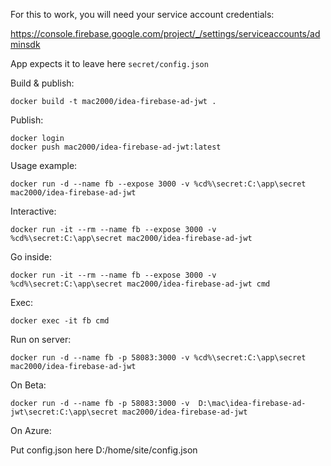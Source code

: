 For this to work, you will need your service account credentials:

https://console.firebase.google.com/project/_/settings/serviceaccounts/adminsdk

App expects it to leave here `secret/config.json`

Build & publish:

```
docker build -t mac2000/idea-firebase-ad-jwt .
```

Publish:

```
docker login
docker push mac2000/idea-firebase-ad-jwt:latest
```

Usage example:

```
docker run -d --name fb --expose 3000 -v %cd%\secret:C:\app\secret mac2000/idea-firebase-ad-jwt
```

Interactive:

```
docker run -it --rm --name fb --expose 3000 -v %cd%\secret:C:\app\secret mac2000/idea-firebase-ad-jwt
```

Go inside:

```
docker run -it --rm --name fb --expose 3000 -v %cd%\secret:C:\app\secret mac2000/idea-firebase-ad-jwt cmd
```

Exec:

```
docker exec -it fb cmd
```

Run on server:

```
docker run -d --name fb -p 58083:3000 -v %cd%\secret:C:\app\secret mac2000/idea-firebase-ad-jwt
```

On Beta:

```
docker run -d --name fb -p 58083:3000 -v  D:\mac\idea-firebase-ad-jwt\secret:C:\app\secret mac2000/idea-firebase-ad-jwt
```

On Azure:

Put config.json here D:/home/site/config.json
